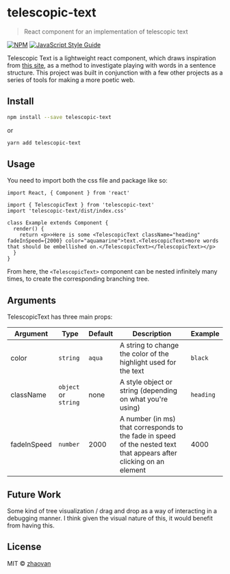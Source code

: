 # telescopic-text

> React component for an implementation of telescopic text

[![NPM](https://img.shields.io/npm/v/telescopic-text.svg)](https://www.npmjs.com/package/telescopic-text) [![JavaScript Style Guide](https://img.shields.io/badge/code_style-standard-brightgreen.svg)](https://standardjs.com)

Telescopic Text is a lightweight react component, which draws inspiration from [this site](https://www.telescopictext.org/), as a method to investigate playing with words in a sentence structure. This project was built in conjunction with a few other projects as a series of tools for making a more poetic web.

## Install

```bash
npm install --save telescopic-text
```

or

```bash
yarn add telescopic-text
```

## Usage

You need to import both the css file and package like so:

```tsx
import React, { Component } from 'react'

import { TelescopicText } from 'telescopic-text'
import 'telescopic-text/dist/index.css'

class Example extends Component {
  render() {
    return <p>>Here is some <TelescopicText className="heading" fadeInSpeed={2000} color="aquamarine">text.<TelescopicText>more words that should be embellished on.</TelescopicText></TelescopicText></p>
  }
}
```

From here, the `<TelescopicText>` component can be nested infinitely many times, to create the corresponding branching tree.

## Arguments

TelescopicText has three main props:

| Argument    | Type                 | Default | Description                                                                                                         | Example   |
| ----------- | -------------------- | ------- | ------------------------------------------------------------------------------------------------------------------- | --------- |
| color       | `string`             | `aqua`  | A string to change the color of the highlight used for the text                                                     | `black`   |
| className   | `object` or `string` | none    | A style object or string (depending on what you're using)                                                           | `heading` |
| fadeInSpeed | `number`             | 2000    | A number (in ms) that corresponds to the fade in speed of the nested text that appears after clicking on an element | 4000      |

## Future Work

Some kind of tree visualization / drag and drop as a way of interacting in a debugging manner. I think given the visual nature of this, it would benefit from having this.

## License

MIT © [zhaovan](https://github.com/zhaovan)
